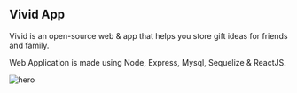 

## Vivid App

Vivid is an open-source web & app that helps you store gift ideas for friends and family.

Web Application is made using Node, Express, Mysql, Sequelize & ReactJS.

![hero](https://res.cloudinary.com/funbi/image/upload/v1577050902/Screenshot_from_2019-12-22_22-39-40.png)

